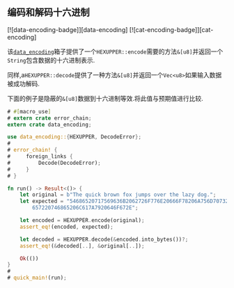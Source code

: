 
## 编码和解码十六进制

[![data-encoding-badge]][data-encoding] [![cat-encoding-badge]][cat-encoding]

该[`data_encoding`]箱子提供了一个`HEXUPPER::encode`需要的方法`&[u8]`并返回一个`String`包含数据的十六进制表示.

同样,a`HEXUPPER::decode`提供了一种方法`&[u8]`并返回一个`Vec<u8>`如果输入数据被成功解码.

下面的例子是隐蔽的`&[u8]`数据到十六进制等效.将此值与预期值进行比较.

```rust
# #[macro_use]
# extern crate error_chain;
extern crate data_encoding;

use data_encoding::{HEXUPPER, DecodeError};
#
# error_chain! {
#     foreign_links {
#         Decode(DecodeError);
#     }
# }

fn run() -> Result<()> {
    let original = b"The quick brown fox jumps over the lazy dog.";
    let expected = "54686520717569636B2062726F776E20666F78206A756D7073206F76\
        657220746865206C617A7920646F672E";

    let encoded = HEXUPPER.encode(original);
    assert_eq!(encoded, expected);

    let decoded = HEXUPPER.decode(&encoded.into_bytes())?;
    assert_eq!(&decoded[..], &original[..]);

    Ok(())
}
#
# quick_main!(run);
```

[`data_encoding`]: https://docs.rs/data-encoding/*/data_encoding/
